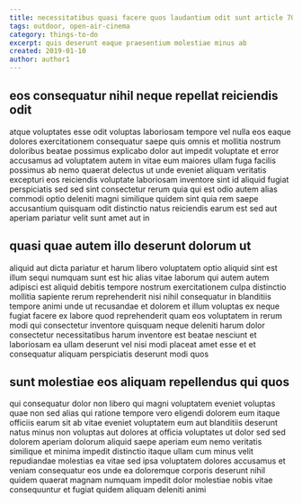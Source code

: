 ```yaml
---
title: necessitatibus quasi facere quos laudantium odit sunt article 7036
tags: outdoor, open-air-cinema
category: things-to-do
excerpt: quis deserunt eaque praesentium molestiae minus ab
created: 2019-01-10
author: author1
---
```


## eos consequatur nihil neque repellat reiciendis odit

atque voluptates esse odit voluptas laboriosam tempore vel nulla eos eaque dolores exercitationem consequatur saepe quis omnis et mollitia nostrum doloribus beatae possimus explicabo dolor aut impedit voluptate et error accusamus ad voluptatem autem in vitae eum maiores ullam fuga facilis possimus ab nemo quaerat delectus ut unde eveniet aliquam veritatis excepturi eos reiciendis voluptate laboriosam inventore sint id aliquid fugiat perspiciatis sed sed sint consectetur rerum quia qui est odio autem alias commodi optio deleniti magni similique quidem sint quia rem saepe accusantium quisquam odit distinctio natus reiciendis earum est sed aut aperiam pariatur velit sunt amet aut in

## quasi quae autem illo deserunt dolorum ut

aliquid aut dicta pariatur et harum libero voluptatem optio aliquid sint est illum sequi numquam sunt est hic alias vitae laborum qui autem autem adipisci est aliquid debitis tempore nostrum exercitationem culpa distinctio mollitia sapiente rerum reprehenderit nisi nihil consequatur in blanditiis tempore animi unde ut recusandae et dolorem et illum voluptas ex neque fugiat facere ex labore quod reprehenderit quam eos voluptatem in rerum modi qui consectetur inventore quisquam neque deleniti harum dolor consectetur necessitatibus harum inventore est beatae nesciunt et laboriosam ea ullam deserunt vel nisi modi placeat amet esse et et consequatur aliquam perspiciatis deserunt modi quos

## sunt molestiae eos aliquam repellendus qui quos

qui consequatur dolor non libero qui magni voluptatem eveniet voluptas quae non sed alias qui ratione tempore vero eligendi dolorem eum itaque officiis earum sit ab vitae eveniet voluptatem eum aut blanditiis deserunt natus minus non voluptas aut dolores at officia voluptates ut dolor sed sed dolorem aperiam dolorum aliquid saepe aperiam eum nemo veritatis similique et minima impedit distinctio itaque ullam cum minus velit repudiandae molestias ea vitae sed ipsa voluptatem dolores accusamus et veniam consequatur eos unde ea doloremque corporis deserunt nihil quidem quaerat magnam numquam impedit dolor molestiae nobis vitae consequuntur et fugiat quidem aliquam deleniti animi
